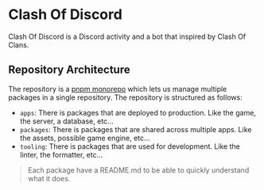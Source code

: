 # Clash Of Discord

Clash Of Discord is a Discord activity and a bot that inspired by Clash Of Clans.

## Repository Architecture

The repository is a [pnpm monorepo](https://pnpm.io/fr/workspaces) which lets us manage multiple packages in a single repository. The repository is structured as follows:

- `apps`: There is packages that are deployed to production. Like the game, the server, a database, etc...
- `packages`: There is packages that are shared across multiple apps. Like the assets, possible game engine, etc...
- `tooling`: There is packages that are used for development. Like the linter, the formatter, etc...

> Each package have a README.md to be able to quickly understand what it does.
